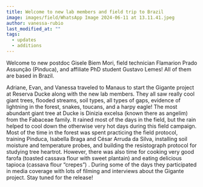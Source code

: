 ```yaml
---
title: Welcome to new lab members and field trip to Brazil
image: images/field/WhatsApp Image 2024-06-11 at 13.11.41.jpeg
author: vanessa-rubio
last_modified_at: ""
tags:
  - updates
  - additions
---
```

<!-- excerpt start -->
Welcome to new postdoc Gisele Biem Mori, field technician Flamarion Prado Assunção (Pinduca), and affiliate PhD student Gustavo Lemes! All of them are based in Brazil.
<!-- excerpt end -->

Adriane, Evan, and Vanessa traveled to Manaus to start the Gigante project at Reserva Ducke along with the new lab members. They all saw really cool giant trees, flooded streams, 
soil types, all types of gaps, evidence of lightning in the forest, snakes, toucans, and a harpy eagle! The most abundant giant tree at Ducke is Dinizia excelsa (known there as angelim) 
from the Fabaceae family. It rained most of the days in the field, but the rain helped to cool down the otherwise very hot days during this field campaign.  Most of the time in the forest
was spent practicing the field protocol, training Pinduca, Isabella Braga and César Arruda da Silva, installing soil moisture and temperature probes, and building the resistograph protocol 
for studying tree heartrot. However, there was also time for cooking very good farofa (toasted cassava flour with sweet plantain) and eating delicious tapioca (cassava flour “crepes”) . 
During some of the days they participated in media coverage with lots of filming and interviews about the Gigante project. Stay tuned for the release!
